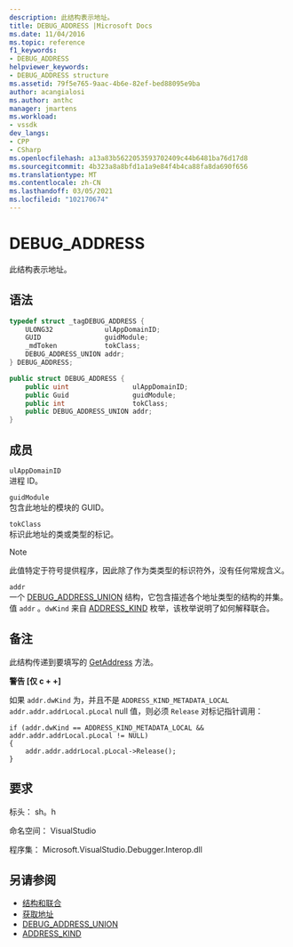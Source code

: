 ```yaml
---
description: 此结构表示地址。
title: DEBUG_ADDRESS |Microsoft Docs
ms.date: 11/04/2016
ms.topic: reference
f1_keywords:
- DEBUG_ADDRESS
helpviewer_keywords:
- DEBUG_ADDRESS structure
ms.assetid: 79f5e765-9aac-4b6e-82ef-bed88095e9ba
author: acangialosi
ms.author: anthc
manager: jmartens
ms.workload:
- vssdk
dev_langs:
- CPP
- CSharp
ms.openlocfilehash: a13a83b5622053593702409c44b6481ba76d17d8
ms.sourcegitcommit: 4b323a8a8bfd1a1a9e84f4b4ca88fa8da690f656
ms.translationtype: MT
ms.contentlocale: zh-CN
ms.lasthandoff: 03/05/2021
ms.locfileid: "102170674"
---
```

# <a name="debug_address"></a>DEBUG_ADDRESS
此结构表示地址。

## <a name="syntax"></a>语法

```cpp
typedef struct _tagDEBUG_ADDRESS {
    ULONG32             ulAppDomainID;
    GUID                guidModule;
    _mdToken            tokClass;
    DEBUG_ADDRESS_UNION addr;
} DEBUG_ADDRESS;
```

```csharp
public struct DEBUG_ADDRESS {
    public uint                ulAppDomainID;
    public Guid                guidModule;
    public int                 tokClass;
    public DEBUG_ADDRESS_UNION addr;
}
```

## <a name="members"></a>成员
`ulAppDomainID`\
进程 ID。

`guidModule`\
包含此地址的模块的 GUID。

`tokClass`\
标识此地址的类或类型的标记。

> [!NOTE]
> 此值特定于符号提供程序，因此除了作为类类型的标识符外，没有任何常规含义。

`addr`\
一个 [DEBUG_ADDRESS_UNION](../../../extensibility/debugger/reference/debug-address-union.md) 结构，它包含描述各个地址类型的结构的并集。 值 `addr` 。`dwKind` 来自 [ADDRESS_KIND](../../../extensibility/debugger/reference/address-kind.md) 枚举，该枚举说明了如何解释联合。

## <a name="remarks"></a>备注
此结构传递到要填写的 [GetAddress](../../../extensibility/debugger/reference/idebugaddress-getaddress.md) 方法。

**警告 [仅 c + +]**

如果 `addr.dwKind` 为，并且不是 `ADDRESS_KIND_METADATA_LOCAL` `addr.addr.addrLocal.pLocal` null 值，则必须 `Release` 对标记指针调用：

```
if (addr.dwKind == ADDRESS_KIND_METADATA_LOCAL && addr.addr.addrLocal.pLocal != NULL)
{
    addr.addr.addrLocal.pLocal->Release();
}
```

## <a name="requirements"></a>要求
标头： sh。h

命名空间： VisualStudio

程序集： Microsoft.VisualStudio.Debugger.Interop.dll

## <a name="see-also"></a>另请参阅
- [结构和联合](../../../extensibility/debugger/reference/structures-and-unions.md)
- [获取地址](../../../extensibility/debugger/reference/idebugaddress-getaddress.md)
- [DEBUG_ADDRESS_UNION](../../../extensibility/debugger/reference/debug-address-union.md)
- [ADDRESS_KIND](../../../extensibility/debugger/reference/address-kind.md)
